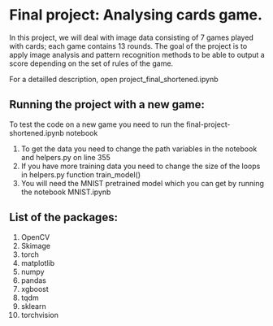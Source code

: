 # Final project: Analysing cards game.

In this project, we will deal with image data consisting of 7 games played with cards; each game contains 13 rounds. The goal of the project is to apply image analysis and pattern recognition methods to be able to output a score depending on the set of rules of the game.

For a detailled description, open project_final_shortened.ipynb


## Running the project with a new game:
To test the code on a new game you need to run the final-project-shortened.ipynb notebook

1. To get the data you need to change the path variables in the notebook and helpers.py on line 355
1. If you have more training data you need to change the size of the loops in helpers.py function train_model()
1. You will need the MNIST pretrained model which you can get by running the notebook MNIST.ipynb

## List of the packages:
1. OpenCV
1. Skimage
1. torch
1. matplotlib
1. numpy
1. pandas
1. xgboost
1. tqdm
1. sklearn
1. torchvision